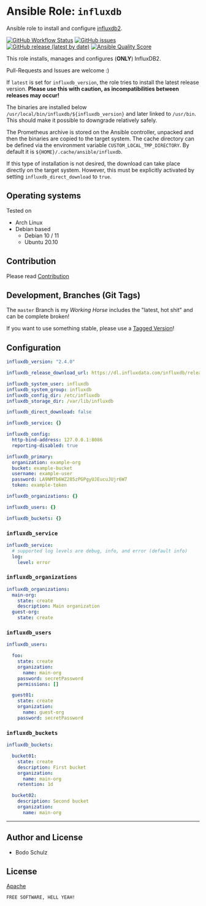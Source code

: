 
# Ansible Role:  `influxdb`

Ansible role to install and configure [influxdb2](https://github.com/influxdata/influxdb).

[![GitHub Workflow Status](https://img.shields.io/github/actions/workflow/status/bodsch/ansible-influxdb/main.yml?branch=main)][ci]
[![GitHub issues](https://img.shields.io/github/issues/bodsch/ansible-influxdb)][issues]
[![GitHub release (latest by date)](https://img.shields.io/github/v/release/bodsch/ansible-influxdb)][releases]
[![Ansible Quality Score](https://img.shields.io/ansible/quality/50067?label=role%20quality)][quality]

[ci]: https://github.com/bodsch/ansible-influxdb/actions
[issues]: https://github.com/bodsch/ansible-influxdb/issues?q=is%3Aopen+is%3Aissue
[releases]: https://github.com/bodsch/ansible-influxdb/releases
[quality]: https://galaxy.ansible.com/bodsch/influxdb


This role installs, manages and configures (**ONLY**) InfluxDB2.

Pull-Requests and Issues are welcome :)


If `latest` is set for `influxdb_version`, the role tries to install the latest release version.
**Please use this with caution, as incompatibilities between releases may occur!**

The binaries are installed below `/usr/local/bin/influxdb/${influxdb_version}` and later linked to `/usr/bin`.
This should make it possible to downgrade relatively safely.

The Prometheus archive is stored on the Ansible controller, unpacked and then the binaries are copied to the target system.
The cache directory can be defined via the environment variable `CUSTOM_LOCAL_TMP_DIRECTORY`.
By default it is `${HOME}/.cache/ansible/influxdb`.

If this type of installation is not desired, the download can take place directly on the target system.
However, this must be explicitly activated by setting `influxdb_direct_download` to `true`.


## Operating systems

Tested on

* Arch Linux
* Debian based
    - Debian 10 / 11
    - Ubuntu 20.10


## Contribution

Please read [Contribution](CONTRIBUTING.md)

## Development,  Branches (Git Tags)

The `master` Branch is my *Working Horse* includes the "latest, hot shit" and can be complete broken!

If you want to use something stable, please use a [Tagged Version](https://github.com/bodsch/ansible-influxdb/tags)!


## Configuration

```yaml
influxdb_version: "2.4.0"

influxdb_release_download_url: https://dl.influxdata.com/influxdb/releases

influxdb_system_user: influxdb
influxdb_system_group: influxdb
influxdb_config_dir: /etc/influxdb
influxdb_storage_dir: /var/lib/influxdb

influxdb_direct_download: false

influxdb_service: {}

influxdb_config:
  http-bind-address: 127.0.0.1:8086
  reporting-disabled: true

influxdb_primary:
  organization: example-org
  bucket: example-bucket
  username: example-user
  password: LA9NMTb6WZ285zPGPgyUJEucuJUjr6W7
  token: example-token

influxdb_organizations: {}

influxdb_users: {}

influxdb_buckets: {}
```

### `influxdb_service`


```yaml
influxdb_service:
  # supported log levels are debug, info, and error (default info)
  log:
    level: error
```

### `influxdb_organizations`


```yaml
influxdb_organizations:
  main-org:
    state: create
    description: Main organization
  guest-org:
    state: create
```

### `influxdb_users`


```yaml
influxdb_users:

  foo:
    state: create
    organization:
      name: main-org
    password: secretPassword
    permissions: []

  guest01:
    state: create
    organization:
      name: guest-org
    password: secretPassword
```

### `influxdb_buckets`


```yaml
influxdb_buckets:

  bucket01:
    state: create
    description: First bucket
    organization:
      name: main-org
    retention: 1d

  bucket02:
    description: Second bucket
    organization:
      name: main-org
```

---

## Author and License

- Bodo Schulz

## License

[Apache](LICENSE)

`FREE SOFTWARE, HELL YEAH!`
